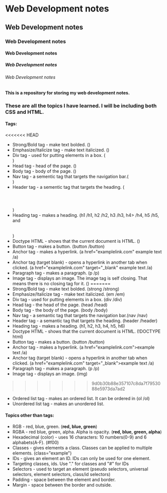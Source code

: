 # Web Development notes
## Web Development notes
### Web Development notes
#### Web Development notes
##### Web Development notes
###### Web Development notes

**This is a repository for storing my web development notes.**

### These are all the topics I have learned. I will be including both CSS and HTML.

#### Tags:
<<<<<<< HEAD
* Strong/Bold tag - make text bolded. (<strong></strong>)
* Emphasize/Italicize tag - make text italicized. (<em></em>)
* Div tag - used for putting elements in a box. (<div></div>)
* Head tag - head of the page. (<head></head>)
* Body tag - body of the page. (<body></body>)
* Nav tag - a sementic tag that targets the navigation bar.(<nav></nav>)
* Header tag - a sementic tag that targets the heading. (<header></header>) 
* Heading tag - makes a heading. (h1 /h1, h2 /h2, h3 /h3, h4> /h4, h5 /h5, and <h6></h6>)
* Doctype HTML - shows that the current document is HTML.  (<!DOCTYPE html>)
* Button tag - makes a button. (button /button)
* Anchor tag - makes a hyperlink. (a href="examplelink.com" example text /a)
* Anchor tag (target blank) -  opens a hyperlink in another tab when clicked. (a href="examplelink.com" target="_blank" example text /a)
* Paragraph tag - makes a paragraph. (p /p)
* Image tag - displays an image. The image tag is self closing. That means there is no closing tag for it. (<img>)
=======
* Strong/Bold tag - make text bolded. (strong /strong)
* Emphasize/Italicize tag - make text italicized. (em /em)
* Div tag - used for putting elements in a box. (div /div)
* Head tag - the head of the page. (head /head)
* Body tag - the body of the page. (body /body)
* Nav tag - a semantic tag that targets the navigation bar.(nav /nav)
* Header tag - a semantic tag that targets the heading. (header /header) 
* Heading tag - makes a heading. (h1, h2, h3, h4, h5, h6)
* Doctype HTML - shows that the current document is HTML.  (!DOCTYPE html)
* Button tag - makes a button. (button /button)
* Anchor tag - makes a hyperlink. (a href="examplelink.com">example text /a)
* Anchor tag (target blank) -  opens a hyperlink in another tab when clicked. (a href="examplelink.com" target="_blank">example text /a)
* Paragraph tag - makes a paragraph. (p /p)
* Image tag - displays an image. (img)
>>>>>>> 9d0b30b88e357107c8da7f7953088e5973da7ad2
* Ordered list tag - makes an ordered list. It can be ordered in (ol /ol)
* Unordered list tag - makes an unordered list. 

#### Topics other than tags:
* RGB - red, blue, green. (**red, blue, green**)
* RGBA - red blue, green, alpha. Alpha is opacity. (**red, blue, green, alpha**)
* Hexadecimal (color) - uses 16 characters: 10 numbers(0-9) and 6 alphabets(A-F). (#f00)
* Classes - gives elements a class. Classes can be applied to multiple elements. (class="example")
* IDs - gives an element an ID. IDs can only be used for one element.
* Targeting classes, ids. Use "." for classes and "#" for IDs
* Selectors - used to target an element (pseudo selectors, universal selectors, element selectors, class/id selectors)
* Padding - space between the element and border.
* Margin - space between the border and outside.



